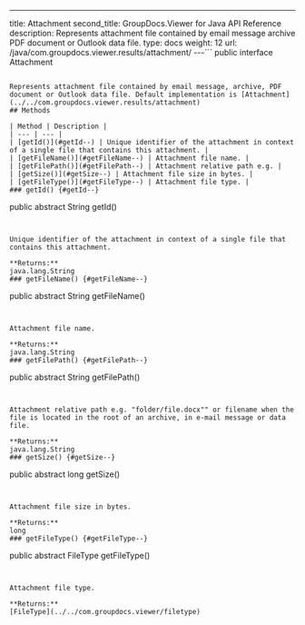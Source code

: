---
title: Attachment
second_title: GroupDocs.Viewer for Java API Reference
description: Represents attachment file contained by email message archive PDF document or Outlook data file.
type: docs
weight: 12
url: /java/com.groupdocs.viewer.results/attachment/
---```
public interface Attachment
```

Represents attachment file contained by email message, archive, PDF document or Outlook data file. Default implementation is [Attachment](../../com.groupdocs.viewer.results/attachment)
## Methods

| Method | Description |
| --- | --- |
| [getId()](#getId--) | Unique identifier of the attachment in context of a single file that contains this attachment. |
| [getFileName()](#getFileName--) | Attachment file name. |
| [getFilePath()](#getFilePath--) | Attachment relative path e.g. |
| [getSize()](#getSize--) | Attachment file size in bytes. |
| [getFileType()](#getFileType--) | Attachment file type. |
### getId() {#getId--}
```
public abstract String getId()
```


Unique identifier of the attachment in context of a single file that contains this attachment.

**Returns:**
java.lang.String
### getFileName() {#getFileName--}
```
public abstract String getFileName()
```


Attachment file name.

**Returns:**
java.lang.String
### getFilePath() {#getFilePath--}
```
public abstract String getFilePath()
```


Attachment relative path e.g. "folder/file.docx"" or filename when the file is located in the root of an archive, in e-mail message or data file.

**Returns:**
java.lang.String
### getSize() {#getSize--}
```
public abstract long getSize()
```


Attachment file size in bytes.

**Returns:**
long
### getFileType() {#getFileType--}
```
public abstract FileType getFileType()
```


Attachment file type.

**Returns:**
[FileType](../../com.groupdocs.viewer/filetype)
